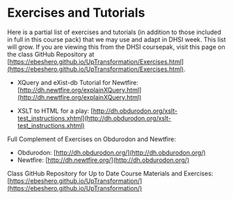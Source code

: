 # Exercises and Tutorials

Here is a partial list of exercises and tutorials (in addition to those included in full in this course pack) that we may use and adapt in DHSI week. This list will grow. If you are viewing this from the DHSI coursepak, visit this page on the class GitHub Repository at [https://ebeshero.github.io/UpTransformation/Exercises.html](https://ebeshero.github.io/UpTransformation/Exercises.html).

* XQuery and eXist-db Tutorial for Newtfire: [http://dh.newtfire.org/explainXQuery.html](http://dh.newtfire.org/explainXQuery.html)

* XSLT to HTML for a play: [http://dh.obdurodon.org/xslt-test_instructions.xhtml](http://dh.obdurodon.org/xslt-test_instructions.xhtml)

Full Complement of Exercises on Obdurodon and Newtfire:
 
* Obdurodon: [http://dh.obdurodon.org/](http://dh.obdurodon.org/)
* Newtfire: [http://dh.newtfire.org/](http://dh.obdurodon.org/)

Class GitHub Repository for Up to Date Course Materials and Exercises: [https://ebeshero.github.io/UpTransformation/](https://ebeshero.github.io/UpTransformation/)
